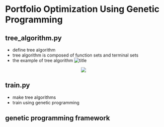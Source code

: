 # Portfolio Optimization Using Genetic Programming

## tree_algorithm.py
- define tree algorithm
- tree algorithm is composed of function sets and terminal sets
- the example of tree algorithm
![title](https://user-images.githubusercontent.com/43362326/230756753-970637e8-21ab-43a1-8871-ff1a541b7efc.png)
<p align="center">
  <img src=https://user-images.githubusercontent.com/43362326/230756753-970637e8-21ab-43a1-8871-ff1a541b7efc.png>
</p>


## train.py
- make tree algorithms 
- train using genetic programming



## genetic programming framework


